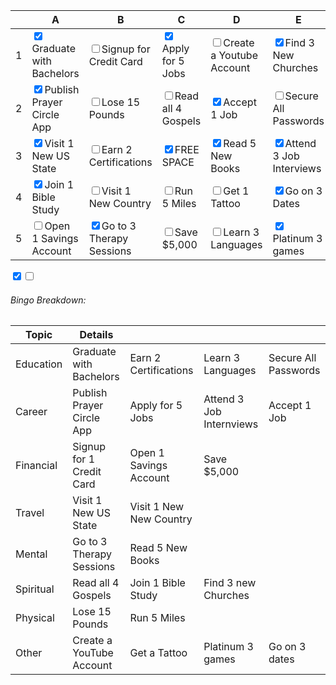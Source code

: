 |     | A                                                        | B                                                       | C                                               | D                                                | E                                                      |
| --- | -------------------------------------------------------- | ------------------------------------------------------- | ----------------------------------------------- | ------------------------------------------------ | ------------------------------------------------------ |
| 1   | <input type="checkbox" checked>Graduate with Bachelors   | <input type="checkbox" >Signup for Credit Card          | <input type="checkbox" checked>Apply for 5 Jobs | <input type="checkbox" >Create a Youtube Account | <input type="checkbox" checked>Find 3 New Churches     |
| 2   | <input type="checkbox" checked>Publish Prayer Circle App | <input type="checkbox" >Lose 15 Pounds                  | <input type="checkbox" >Read all 4 Gospels      | <input type="checkbox" checked>Accept 1 Job      | <input type="checkbox" >Secure All Passwords           |
| 3   | <input type="checkbox" checked>Visit 1 New US State      | <input type="checkbox" >Earn 2 Certifications           | <input type="checkbox" checked>FREE SPACE       | <input type="checkbox" checked>Read 5 New Books  | <input type="checkbox" checked>Attend 3 Job Interviews |
| 4   | <input type="checkbox" checked>Join 1 Bible Study        | <input type="checkbox" >Visit 1 New Country             | <input type="checkbox" >Run 5 Miles             | <input type="checkbox" >Get 1 Tattoo             | <input type="checkbox" checked>Go on 3 Dates           |
| 5   | <input type="checkbox" >Open 1 Savings Account           | <input type="checkbox" checked>Go to 3 Therapy Sessions | <input type="checkbox" >Save $5,000             | <input type="checkbox" >Learn 3 Languages        | <input type="checkbox" checked>Platinum 3 games        |
<input type="checkbox" checked><input type="checkbox" >

###### Bingo Breakdown:
| Topic     | Details                   |                         |                          |                      |
| --------- | ------------------------- | ----------------------- | ------------------------ | -------------------- |
| Education | Graduate with Bachelors   | Earn 2 Certifications   | Learn 3 Languages        | Secure All Passwords |
| Career    | Publish Prayer Circle App | Apply for 5 Jobs        | Attend 3 Job Internviews | Accept 1 Job         |
| Financial | Signup for 1 Credit Card  | Open 1 Savings Account  | Save $5,000              |                      |
| Travel    | Visit 1 New US State      | Visit 1 New New Country |                          |                      |
| Mental    | Go to 3 Therapy Sessions  | Read 5 New Books        |                          |                      |
| Spiritual | Read all 4 Gospels        | Join 1 Bible Study      | Find 3 new Churches      |                      |
| Physical  | Lose 15 Pounds            | Run 5 Miles             |                          |                      |
| Other     | Create a YouTube Account  | Get a Tattoo            | Platinum 3 games         | Go on 3 dates        |
